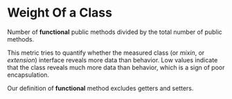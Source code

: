 # Weight Of a Class

Number of **functional** public methods divided by the total number of public methods.

This metric tries to quantify whether the measured class (or _mixin_, or _extension_) interface reveals more data than behavior. Low values indicate that the class reveals much more data than behavior, which is a sign of poor encapsulation.

Our definition of **functional** method excludes getters and setters.
